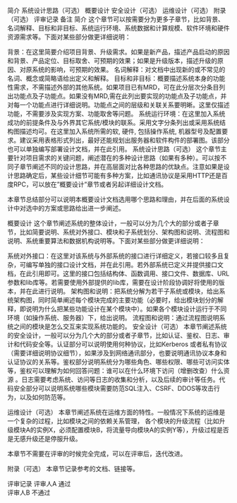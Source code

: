 简介
系统设计思路（可选）
概要设计
安全设计（可选）
运维设计（可选）
附录（可选）
评审记录
备注
简介
这个章节可以按需要分为更多子章节，比如背景、名词解释、目标和非目标、系统运行环境、系统数据和计算规模、软件环境和硬件资源需求等。下面对某些部分做更详细说明：

背景：在这里简要介绍项目背景、升级需求。如果是新产品，描述产品启动的原因和背景、产品定位、目标取舍、可预期的效果；如果是升级版本，描述升级的原因、对原系统的影响，可预期的效果。
名词解释：对文档中出现新的或不常见的名词、概念或简略语给出定义和解释。
目标和非目标：概要描述系统本身的功能性需求，不需描述外部的其他系统。如果项目已有MRD，可在此分层次分条目列出功能点及子功能点。如果没有MRD,需在此列出要实现的功能点及子功能点，并对每一个功能点进行详细说明。功能点之间的层级和关联关系要明晰。这里仅描述功能，不需要涉及实现方案、功能取舍等问题。
系统运行环境：在这里加入系统成功的前提条件及与外界其它系统/模块的联系。采用文字分条列出或采用系统结构图描述均可。在这里加入系统所需的软, 硬件, 包括操作系统, 机器型号及配置要求。建议采用表格形式列出，最好还能规划出服务器和软件构件的部署图。该部分也可以单独编写部署设计文档，并在此引用。
系统设计思路（可选）
这个章节主要针对项目需求的关键问题，阐述潜在的多种设计思路（如果有多种）。可以按不同子章节阐述不同的设计思路，并在高层面对比各种思路的优缺点。注意如果是设计思路确定后，某些设计细节可能有多种方案，比如通讯协议是采用HTTP还是百度RPC，可以放在”概要设计”章节或者另起详细设计文档。

本章节总结部分可以说明本概要设计文档选用哪个思路和理由，并在后面的系统设计中对选中的方案或思路给出进一步阐述。

概要设计
这个章节阐述系统的整体设计，一般可以分为几个大的部分或者子章节，比如简要说明、系统对外接口、模块和子系统划分、架构图和说明、流程图和说明、系统重要算法和数据机构说明等。下面对某些部分做更详细说明：

系统对外接口：在这里对该系统与外部系统的接口进行详细定义，若接口较多且复杂，可编写单独的接口设计文档，并在此引用。若外部系统已定义并提供接口文档，在此引用即可。这里的接口包括结构体、函数调用、接口文件、数据库、URL参数和lib库等。若需要使用外部提供的lib库，需要在设计阶段协调好将使用的版本，并在此进行说明。
架构图和说明：把系统分解为若干子系统或模块，给出系统架构图，同时简单阐述每个模块完成的主要功能（必要时，给出模块划分的解释，即说明为什么把某些功能设计在某个模块中）。如果各个模块设计运行于不同环境（如操作系统、服务器）下，给出说明。
流程图和说明：通过流程图说明系统之间的模块是怎么交互来实现系统功能的。
安全设计（可选）
本章节阐述系统的安全设计，一般可以分为几个大的部分或者子章节，比如认证、鉴权、日志、审计和代码安全等。认证部分可以说明使用何种协议，比如Kerberos 或者私有协议（需要详细说明协议细节），如果涉及到网络通讯部分，也要说明通讯协议本身和认证协议的关系等。鉴权部分说明系统分为哪些角色、哪些权限、哪些可访问实体等，鉴权可以理解为如何回答问题：谁可以在什么环境下访问（增删改查）什么资源 。日志需要考虑系统、访问等日志的收集和分析，以及后续的审计等任务。代码安全部分可以说明系统哪些模块需要防范SQL注入、CSRF、DDOS等攻击行为，以及如何防范等。

运维设计（可选）
本章节阐述系统在运维方面的特性。一般情况下系统的运维是一个复杂的过程，比如模块之间的依赖关系管理， 各个模块的升级流程（比如升级模块A的实例X，必须配置模块B，将流量导向模块A的实例Y等），升级过程是否是无感升级还是停服升级。

本章节不需要在评审的时候完全完成，可以在评审后，迭代改进。

附录（可选）
本章节记录参考的文档、链接等。

评审记录
评审人A	通过	 
评审人B	不通过	 
